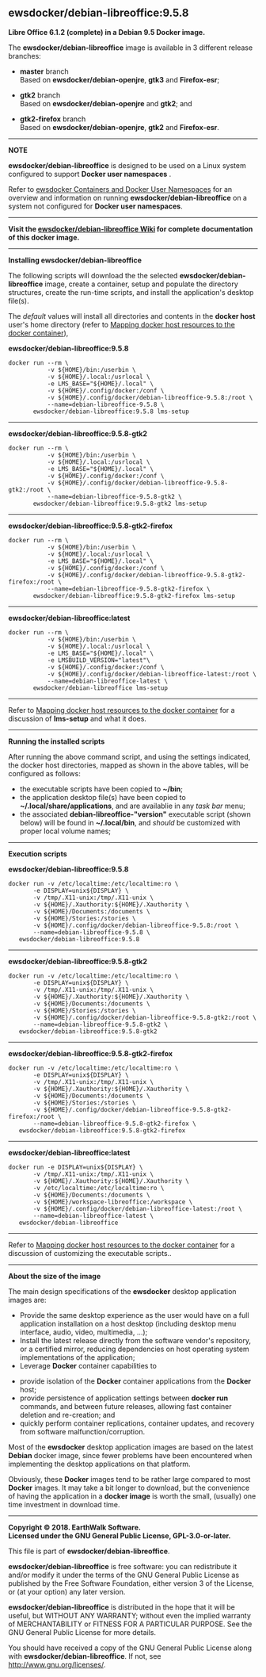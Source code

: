 ## ewsdocker/debian-libreoffice:9.5.8  

**Libre Office 6.1.2 (complete) in a Debian 9.5 Docker image.**  

The **ewsdocker/debian-libreoffice** image is available in 3 different release branches:

- **master** branch  
   Based on **ewsdocker/debian-openjre**, **gtk3** and **Firefox-esr**;  


- **gtk2** branch  
   Based on **ewsdocker/debian-openjre** and **gtk2**; and  


- **gtk2-firefox** branch  
   Based on **ewsdocker/debian-openjre**, **gtk2** and **Firefox-esr**.  

____  

**NOTE**  

**ewsdocker/debian-libreoffice** is designed to be used on a Linux system configured to support **Docker user namespaces** .  

Refer to [ewsdocker Containers and Docker User Namespaces](https://github.com/ewsdocker/ewsdocker.github.io/wiki/UserNS-Overview) for an overview and information on running **ewsdocker/debian-libreoffice** on a system not configured for **Docker user namespaces**.
____  

**Visit the [ewsdocker/debian-libreoffice Wiki](https://github.com/ewsdocker/debian-libreoffice/wiki/QuickStart) for complete documentation of this docker image.**  
____  

**Installing ewsdocker/debian-libreoffice**  

The following scripts will download the the selected **ewsdocker/debian-libreoffice** image, create a container, setup and populate the directory structures, create the run-time scripts, and install the application's desktop file(s).  

The _default_ values will install all directories and contents in the **docker host** user's home directory (refer to [Mapping docker host resources to the docker container](https://github.com/ewsdocker/debian-libreoffice/wiki/QuickStart#mapping)),  

**ewsdocker/debian-libreoffice:9.5.8**  
  
    docker run --rm \
               -v ${HOME}/bin:/userbin \
               -v ${HOME}/.local:/usrlocal \
               -e LMS_BASE="${HOME}/.local" \
               -v ${HOME}/.config/docker:/conf \
               -v ${HOME}/.config/docker/debian-libreoffice-9.5.8:/root \
               --name=debian-libreoffice-9.5.8 \
           ewsdocker/debian-libreoffice:9.5.8 lms-setup  

____  

**ewsdocker/debian-libreoffice:9.5.8-gtk2**  
  
    docker run --rm \
               -v ${HOME}/bin:/userbin \
               -v ${HOME}/.local:/usrlocal \
               -e LMS_BASE="${HOME}/.local" \
               -v ${HOME}/.config/docker:/conf \
               -v ${HOME}/.config/docker/debian-libreoffice-9.5.8-gtk2:/root \
               --name=debian-libreoffice-9.5.8-gtk2 \
           ewsdocker/debian-libreoffice:9.5.8-gtk2 lms-setup  

____  

**ewsdocker/debian-libreoffice:9.5.8-gtk2-firefox**  
  
    docker run --rm \
               -v ${HOME}/bin:/userbin \
               -v ${HOME}/.local:/usrlocal \
               -e LMS_BASE="${HOME}/.local" \
               -v ${HOME}/.config/docker:/conf \
               -v ${HOME}/.config/docker/debian-libreoffice-9.5.8-gtk2-firefox:/root \
               --name=debian-libreoffice-9.5.8-gtk2-firefox \
           ewsdocker/debian-libreoffice:9.5.8-gtk2-firefox lms-setup  

____  

**ewsdocker/debian-libreoffice:latest**  
  
    docker run --rm \
               -v ${HOME}/bin:/userbin \
               -v ${HOME}/.local:/usrlocal \
               -e LMS_BASE="${HOME}/.local" \
               -e LMSBUILD_VERSION="latest"\
               -v ${HOME}/.config/docker:/conf \
               -v ${HOME}/.config/docker/debian-libreoffice-latest:/root \
               --name=debian-libreoffice-latest \
           ewsdocker/debian-libreoffice lms-setup  

____  

Refer to [Mapping docker host resources to the docker container](https://github.com/ewsdocker/debian-libreoffice/wiki/QuickStart#mapping) for a discussion of **lms-setup** and what it does.  

____  

**Running the installed scripts**

After running the above command script, and using the settings indicated, the docker host directories, mapped as shown in the above tables, will be configured as follows:

+ the executable scripts have been copied to **~/bin**;  
+ the application desktop file(s) have been copied to **~/.local/share/applications**, and are availablie in any _task bar_ menu;  
+ the associated **debian-libreoffice-"version"** executable script (shown below) will be found in **~/.local/bin**, and _should_ be customized with proper local volume names;  

____  

**Execution scripts**  

**ewsdocker/debian-libreoffice:9.5.8**
  
    docker run -v /etc/localtime:/etc/localtime:ro \
           -e DISPLAY=unix${DISPLAY} \
           -v /tmp/.X11-unix:/tmp/.X11-unix \
           -v ${HOME}/.Xauthority:${HOME}/.Xauthority \
           -v ${HOME}/Documents:/documents \
           -v ${HOME}/Stories:/stories \
           -v ${HOME}/.config/docker/debian-libreoffice-9.5.8:/root \
           --name=debian-libreoffice-9.5.8 \
       ewsdocker/debian-libreoffice:9.5.8  

____  

**ewsdocker/debian-libreoffice:9.5.8-gtk2**
  
    docker run -v /etc/localtime:/etc/localtime:ro \
           -e DISPLAY=unix${DISPLAY} \
           -v /tmp/.X11-unix:/tmp/.X11-unix \
           -v ${HOME}/.Xauthority:${HOME}/.Xauthority \
           -v ${HOME}/Documents:/documents \
           -v ${HOME}/Stories:/stories \
           -v ${HOME}/.config/docker/debian-libreoffice-9.5.8-gtk2:/root \
           --name=debian-libreoffice-9.5.8-gtk2 \
       ewsdocker/debian-libreoffice:9.5.8-gtk2  

____  

**ewsdocker/debian-libreoffice:9.5.8-gtk2-firefox**
  
    docker run -v /etc/localtime:/etc/localtime:ro \
           -e DISPLAY=unix${DISPLAY} \
           -v /tmp/.X11-unix:/tmp/.X11-unix \
           -v ${HOME}/.Xauthority:${HOME}/.Xauthority \
           -v ${HOME}/Documents:/documents \
           -v ${HOME}/Stories:/stories \
           -v ${HOME}/.config/docker/debian-libreoffice-9.5.8-gtk2-firefox:/root \
           --name=debian-libreoffice-9.5.8-gtk2-firefox \
       ewsdocker/debian-libreoffice:9.5.8-gtk2-firefox  

____  

**ewsdocker/debian-libreoffice:latest**  
  
    docker run -e DISPLAY=unix${DISPLAY} \
           -v /tmp/.X11-unix:/tmp/.X11-unix \
           -v ${HOME}/.Xauthority:${HOME}/.Xauthority \
           -v /etc/localtime:/etc/localtime:ro \
           -v ${HOME}/Documents:/documents \
           -v ${HOME}/workspace-libreoffice:/workspace \
           -v ${HOME}/.config/docker/debian-libreoffice-latest:/root \
           --name=debian-libreoffice-latest \
       ewsdocker/debian-libreoffice  

____  

Refer to [Mapping docker host resources to the docker container](https://github.com/ewsdocker/debian-libreoffice/wiki/QuickStart#mapping) for a discussion of customizing the executable scripts..  
____  

**About the size of the image**  

The main design specifications of the **ewsdocker** desktop application images are:  

  - Provide the same desktop experience as the user would have on a full application installation on a host desktop (including desktop menu interface, audio, video, multimedia, ...);  
  - Install the latest release directly from the software vendor's repository, or a certified mirror, reducing dependencies on host operating system implementations of the application;  
  - Leverage **Docker** container capabilities to  
   + provide isolation of the **Docker** container applications from the **Docker** host;  
   + provide persistence of application settings between **docker run** commands, and between future releases, allowing fast container deletion and re-creation; and  
   + quickly perform container replications, container updates, and recovery from software malfunction/corruption.  

Most of the **ewsdocker** desktop application images are based on the latest **Debian** docker image, since fewer problems have been encountered when implementing the desktop applications on that platform.  

Obviously, these **Docker** images tend to be rather large compared to most **Docker** images. It may take a bit longer to download, but the convenience of having the application in a **docker image** is worth the small, (usually) one time investment in download time.  

____  

**Copyright © 2018. EarthWalk Software.**  
**Licensed under the GNU General Public License, GPL-3.0-or-later.**  

This file is part of **ewsdocker/debian-libreoffice**.  

**ewsdocker/debian-libreoffice** is free software: you can redistribute 
it and/or modify it under the terms of the GNU General Public License 
as published by the Free Software Foundation, either version 3 of the 
License, or (at your option) any later version.  

**ewsdocker/debian-libreoffice** is distributed in the hope that it will 
be useful, but WITHOUT ANY WARRANTY; without even the implied warranty 
of MERCHANTABILITY or FITNESS FOR A PARTICULAR PURPOSE.  See the
GNU General Public License for more details.  

You should have received a copy of the GNU General Public License
along with **ewsdocker/debian-libreoffice**.  If not, see 
<http://www.gnu.org/licenses/>.  

